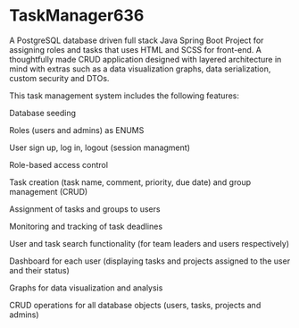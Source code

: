 # TaskManager636
A PostgreSQL database driven full stack Java Spring Boot Project for assigning roles and tasks that uses HTML and SCSS for front-end. A thoughtfully made CRUD application designed with layered architecture in mind with extras such as a data visualization graphs, data serialization, custom security and DTOs.

This task management system includes the following features:

Database seeding

Roles (users and admins) as ENUMS

User sign up, log in, logout (session managment)

Role-based access control

Task creation (task name, comment, priority, due date) and group management (CRUD)

Assignment of tasks and groups to users

Monitoring and tracking of task deadlines

User and task search functionality (for team leaders and users respectively)

Dashboard for each user (displaying tasks and projects assigned to the user and their status)

Graphs for data visualization and analysis

CRUD operations for all database objects (users, tasks, projects and admins)

